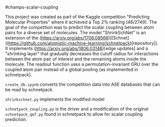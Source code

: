 #champs-scalar-coupling

This project was created as part of the Kaggle competition "Predicting Molecular Properties" where it achieved a Top 2% ranking (46/2749).
The goal of the competition was to predict the scalar coupling between atom pairs for a diverse set of molecules. 
The model "ShrinkSchNet" is an extension of the (https://arxiv.org/abs/1706.08566)][Schnet] ((https://github.com/atomistic-machine-learning/schnetpack)[repository]). It implements
(https://arxiv.org/abs/1806.03146)[edge updates] and a "shrinking layer" that gradually decreases the cutoff radius for interactions between the atom pair of interest and the remaining atoms inside the molecule. The readout function uses a permutation-invariant GRU over the coupled atom pair instead of a global pooling (as implemented in schnetpack).

`create_db.ipynb` converts the competition data into ASE databases that can be read by schnetpack.

`shrinkschnet.py` implements the modified model

`schnetpack_coupling.py` is the driver and a modification of the original `schnetpack_qm7.py` found in schnetpack to allow for scalar coupling prediction.



